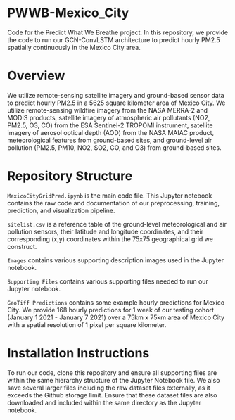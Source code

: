 # PWWB-Mexico_City

Code for the Predict What We Breathe project. In this repository, we provide the code to run our GCN-ConvLSTM architecture to predict hourly PM2.5 spatially continuously in the Mexico City area. 

# Overview

We utilize remote-sensing satellite imagery and ground-based sensor data to predict hourly PM2.5 in a 5625 square kilometer area of Mexico City. We utilize remote-sensing wildfire imagery from the NASA MERRA-2 and MODIS products, satellite imagery of atmospheric air pollutants (NO2, PM2.5, O3, CO) from the ESA Sentinel-2 TROPOMI instrument, satellite imagery of aerosol optical depth (AOD) from the NASA MAIAC product, meteorological features from ground-based sites, and ground-level air pollution (PM2.5, PM10, NO2, SO2, CO, and O3) from ground-based sites. 

# Repository Structure

```MexicoCityGridPred.ipynb``` is the main code file. This Jupyter notebook contains the raw code and documentation of our preprocessing, training, prediction, and visualization pipeline. 

```sitelist.csv``` is a reference table of the ground-level meteorological and air pollution sensors, their latitude and longitude coordinates, and their corresponding (x,y) coordinates within the 75x75 geographical grid we construct. 

```Images``` contains various supporting description images used in the Jupyter notebook.

```Supporting Files``` contains various supporting files needed to run our Jupyter notebook.

```GeoTiff Predictions``` contains some example hourly predictions for Mexico City. We provide 168 hourly predictions for 1 week of our testing cohort (January 1 2021 - January 7 2021) over a 75km x 75km area of Mexico City with a spatial resolution of 1 pixel per square kilometer.

# Installation Instructions

To run our code, clone this repository and ensure all supporting files are within the same hierarchy structure of the Jupyter Notebook file. We also save several larger files including the raw dataset files externally, as it exceeds the Github storage limit. Ensure that these dataset files are also downloaded and included within the same directory as the Jupyter notebook.


